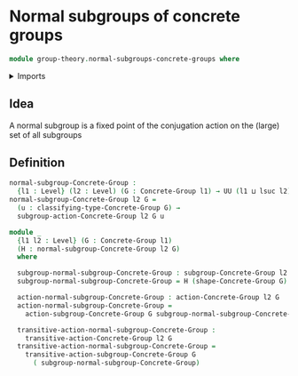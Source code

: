 # Normal subgroups of concrete groups

```agda
module group-theory.normal-subgroups-concrete-groups where
```

<details><summary>Imports</summary>

```agda
open import foundation.universe-levels
open import group-theory.concrete-group-actions
open import group-theory.concrete-groups
open import group-theory.subgroups-concrete-groups
open import group-theory.transitive-concrete-group-actions
```

</details>

## Idea

A normal subgroup is a fixed point of the conjugation action on the (large) set of all subgroups

## Definition

```agda
normal-subgroup-Concrete-Group :
  {l1 : Level} (l2 : Level) (G : Concrete-Group l1) → UU (l1 ⊔ lsuc l2)
normal-subgroup-Concrete-Group l2 G =
  (u : classifying-type-Concrete-Group G) →
  subgroup-action-Concrete-Group l2 G u

module _
  {l1 l2 : Level} (G : Concrete-Group l1)
  (H : normal-subgroup-Concrete-Group l2 G)
  where

  subgroup-normal-subgroup-Concrete-Group : subgroup-Concrete-Group l2 G
  subgroup-normal-subgroup-Concrete-Group = H (shape-Concrete-Group G)

  action-normal-subgroup-Concrete-Group : action-Concrete-Group l2 G
  action-normal-subgroup-Concrete-Group =
    action-subgroup-Concrete-Group G subgroup-normal-subgroup-Concrete-Group

  transitive-action-normal-subgroup-Concrete-Group :
    transitive-action-Concrete-Group l2 G
  transitive-action-normal-subgroup-Concrete-Group =
    transitive-action-subgroup-Concrete-Group G
      ( subgroup-normal-subgroup-Concrete-Group)
```
